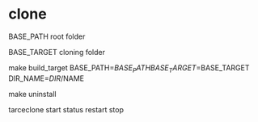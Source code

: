 # clone
BASE_PATH root folder

BASE_TARGET cloning folder

make build_target BASE_PATH=$BASE_PATH BASE_TARGET=$BASE_TARGET DIR_NAME=$DIR/$NAME

make uninstall

tarceclone start status restart stop

